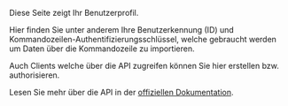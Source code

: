Diese Seite zeigt Ihr Benutzerprofil.

Hier finden Sie unter anderem Ihre Benutzerkennung (ID) und Kommandozeilen-Authentifizierungsschlüssel, welche gebraucht werden um Daten über die Kommandozeile zu importieren.

Auch Clients welche über die API zugreifen können Sie hier erstellen bzw. authorisieren.

Lesen Sie mehr über die API in der [offiziellen Dokumentation](https://docs.firefly-iii.org/api/api).